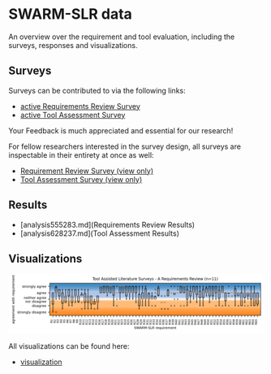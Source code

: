 # SWARM-SLR data
An overview over the requirement and tool evaluation, including the surveys, responses and visualizations.

## Surveys
Surveys can be contributed to via the following links: 
* [active Requirements Review Survey](https://survey.uni-hannover.de/index.php/555283?lang=en)
* [active Tool Assessment Survey](https://survey.uni-hannover.de/index.php/628237?lang=en)

Your Feedback is much appreciated and essential for our research!

For fellow researchers interested in the survey design, all surveys are inspectable in their entirety at once as well:
* [Requirement Review Survey (view only)](https://html-preview.github.io/?url=https://github.com/borgnetzwerk/tools/blob/main/scripts/SWARM-SLR/data/LimeSurvey%20-%20Tool%20Assisted%20Literature%20Surveys%20-%20A%20Requirements%20Review.html)
* [Tool Assessment Survey (view only)](https://html-preview.github.io/?url=https://github.com/borgnetzwerk/tools/blob/main/scripts/SWARM-SLR/data/LimeSurvey%20-%20Tool%20Assisted%20Literature%20Surveys%20-%20A%20Tool%20Assessment.html)

## Results
* [analysis555283.md](Requirements Review Results)
* [analysis628237.md](Tool Assessment Results)

## Visualizations
![A boxplot showing the survey replies to the survey "Tool Assisted Literature Surveys - A Requirements Review". It depicts a general agreement upon the validity of most of these requirements, with selected dips into disagreement.](<visualization/Tool Assisted Literature Surveys - A Requirements Review.png>)

All visualizations can be found here:
* [visualization](visualization)